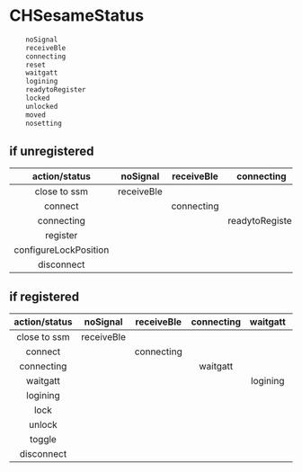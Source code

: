 # CHSesameStatus
```Swift
    noSignal      
    receiveBle
    connecting
    reset
    waitgatt
    logining
    readytoRegister
    locked
    unlocked
    moved
    nosetting
```
## if unregistered


| action/status | noSignal  | receiveBle  | connecting    | readytoRegister | nosetting  |
|:-------------:|:---------:|:-----------:|:-------------:|:---------------:|:----------:|
|  close to ssm |receiveBle |             |               |                 |            |
|  connect      |           | connecting  |               |                 |            |
|  connecting   |           |             |readytoRegister|                 |            |
|  register     |           |             |               | nosetting       |            |
|  configureLockPosition    |    |        |               |         | locked/unlocked(registered)|
|  disconnect   |           |             |            |    noSignal     | noSignal   |

## if registered
| action/status | noSignal  | receiveBle  | connecting  | waitgatt | logining | locked/unlocked  |nosetting  |
|:-------------:|:---------:|:-----------:|:-----------:|:--------:|:---------------:|:----------:|:----------:|
|  close to ssm |receiveBle |             |             |          |                 |            |            |
|  connect      |           | connecting  |             |          |                 |            |            |
|  connecting   |           |             | waitgatt    |          |                 |            |            |
|  waitgatt     |           |             |             | logining |                 |            |            |
|  logining     |           |             |             |         | locked/unlocked/nosetting |    |            |           
|  lock         |           |             |             |         |                 | unlocked         |   |
|  unlock       |           |             |           |        |                 | locked         |  |
|  toggle       |           |             |           |        |                 | unlocked/locked   |  |
|  disconnect   |            |            |           |          | noSignal   |noSignal   |noSignal   |
